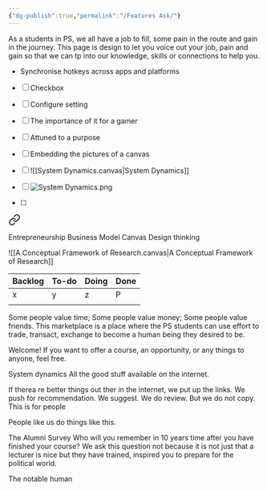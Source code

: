 ```yaml
---
{"dg-publish":true,"permalink":"/Features Ask/"}
---
```


As a students in PS, we all have a job to fill, some pain in the route and gain in the journey. This page is design to let you voice  out your job, pain and gain so that we can tp into our knowledge, skills or connections to help you. 

- Synchronise hotkeys across apps and platforms
- [ ] Checkbox
- [ ] Configure setting
- [ ] The importance of it for a gamer
- [ ] Attuned to a purpose 

- [ ] Embedding the pictures of a canvas 
- [ ] ![[System Dynamics.canvas|System Dynamics]]
- [ ] ![System Dynamics.png](/img/user/System%20Dynamics.png)
- [ ] 
<div class="transclusion internal-embed is-loaded"><a class="markdown-embed-link" href="/political-science/sem-2/" aria-label="Open link"><svg xmlns="http://www.w3.org/2000/svg" width="24" height="24" viewBox="0 0 24 24" fill="none" stroke="currentColor" stroke-width="2" stroke-linecap="round" stroke-linejoin="round" class="svg-icon lucide-link"><path d="M10 13a5 5 0 0 0 7.54.54l3-3a5 5 0 0 0-7.07-7.07l-1.72 1.71"></path><path d="M14 11a5 5 0 0 0-7.54-.54l-3 3a5 5 0 0 0 7.07 7.07l1.71-1.71"></path></svg></a><div class="markdown-embed">




Entrepreneurship
	Business Model Canvas
	Design thinking
	
	

</div></div>



![[A Conceptual Framework of Research.canvas|A Conceptual Framework of Research]]


| Backlog | To-do | Doing | Done |
| ------- | ----- | ----- | ---- |
| x       | y     | z     | P    |
|         |       |       |      |


Some people value time; Some people value money; Some people value friends. 
This marketplace is a place where the PS students can use effort to trade, transact, exchange to become a human being they desired to be. 

Welcome! 
If you want to offer a course, an opportunity, or any things to anyone, feel free. 


System dynamics
All the good stuff available on the internet.

If therea re better things out ther in the internet, we put up the links. We push for recommendation. We suggest. We do review. But we do not copy. This is for people

People like us do things like this.



The Alumni Survey
Who will you remember in 10 years time after you have finished your course?
We ask this question not because it is not just that a lecturer is nice but they have trained, inspired you to prepare for the political world. 

The notable human 

